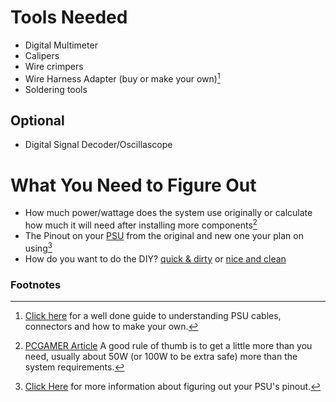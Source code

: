 # Tools Needed
- Digital Multimeter
- Calipers
- Wire crimpers
- Wire Harness Adapter (buy or make your own)[^1]
- Soldering tools

## Optional
- Digital Signal Decoder/Oscillascope

# What You Need to Figure Out

- How much power/wattage does the system use originally or calculate how much it will need after installing more components[^2]
-  The Pinout on your [PSU](types_of_psus.md) from the original and new one your plan on using[^3]
-  How do you want to do the DIY? [quick & dirty](quick_and_dirty.md) or [nice and clean](clean_version.md)

### Footnotes
[^1]: [Click here](https://www.mattmillman.com/info/crimpconnectors/pc-modding-crimp-connectors-and-tools/#terms) for a well done guide to understanding PSU cables, connectors and how to make your own.

[^2]: [PCGAMER Article](http://pcgamer.com/how-to-choose-a-power-supply/) A good rule of thumb is to get a little more than you need, usually about 50W (or 100W to be extra safe) more than the system requirements.

[^3]: [Click Here](3-types_of_psus.md) for more information about figuring out your PSU's pinout.
